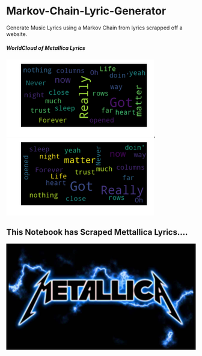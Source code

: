 # Markov-Chain-Lyric-Generator
Generate Music Lyrics using a Markov Chain from lyrics scrapped off a website.

##### WorldCloud of Metallica Lyrics
![header](image/cloud2.png), ![header](image/cloud1.png)

##  This Notebook has Scraped Mettallica Lyrics....

![title](image/metallicaLogo.jpg)
